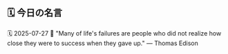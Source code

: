 ## 🗓️ 今日の名言

<!--START_SECTION:quote-->
🗓️ 2025-07-27
💬 "Many of life's failures are people who did not realize how close they were to success when they gave up." — Thomas Edison
<!--END_SECTION:quote-->

